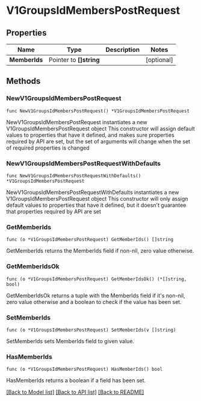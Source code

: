 # V1GroupsIdMembersPostRequest

## Properties

Name | Type | Description | Notes
------------ | ------------- | ------------- | -------------
**MemberIds** | Pointer to **[]string** |  | [optional] 

## Methods

### NewV1GroupsIdMembersPostRequest

`func NewV1GroupsIdMembersPostRequest() *V1GroupsIdMembersPostRequest`

NewV1GroupsIdMembersPostRequest instantiates a new V1GroupsIdMembersPostRequest object
This constructor will assign default values to properties that have it defined,
and makes sure properties required by API are set, but the set of arguments
will change when the set of required properties is changed

### NewV1GroupsIdMembersPostRequestWithDefaults

`func NewV1GroupsIdMembersPostRequestWithDefaults() *V1GroupsIdMembersPostRequest`

NewV1GroupsIdMembersPostRequestWithDefaults instantiates a new V1GroupsIdMembersPostRequest object
This constructor will only assign default values to properties that have it defined,
but it doesn't guarantee that properties required by API are set

### GetMemberIds

`func (o *V1GroupsIdMembersPostRequest) GetMemberIds() []string`

GetMemberIds returns the MemberIds field if non-nil, zero value otherwise.

### GetMemberIdsOk

`func (o *V1GroupsIdMembersPostRequest) GetMemberIdsOk() (*[]string, bool)`

GetMemberIdsOk returns a tuple with the MemberIds field if it's non-nil, zero value otherwise
and a boolean to check if the value has been set.

### SetMemberIds

`func (o *V1GroupsIdMembersPostRequest) SetMemberIds(v []string)`

SetMemberIds sets MemberIds field to given value.

### HasMemberIds

`func (o *V1GroupsIdMembersPostRequest) HasMemberIds() bool`

HasMemberIds returns a boolean if a field has been set.


[[Back to Model list]](../README.md#documentation-for-models) [[Back to API list]](../README.md#documentation-for-api-endpoints) [[Back to README]](../README.md)


